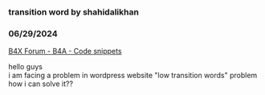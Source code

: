 ### transition word by shahidalikhan
### 06/29/2024
[B4X Forum - B4A - Code snippets](https://www.b4x.com/android/forum/threads/161866/)

hello guys   
i am facing a problem in wordpress website "low transition words" problem how i can solve it??